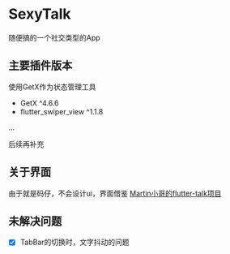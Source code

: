 # SexyTalk

随便搞的一个社交类型的App

## 主要插件版本

使用GetX作为状态管理工具

- GetX ^4.6.6
- flutter_swiper_view ^1.1.8


...

后续再补充

## 关于界面

由于就是码仔，不会设计ui，界面借鉴 [Martin小哥的flutter-talk项目](https://docs.flutter.dev/)

## 未解决问题

 - [x] TabBar的切换时，文字抖动的问题